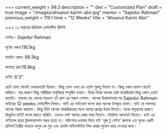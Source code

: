 +++
current_weight = 99.3
description = ""
diet = "Customized Plan"
draft = true
image = "/images/ahsanul-karim-abir.jpg"
mentor = "Sajedur Rahman"
previous_weight = 116.1
time = "12 Weeks"
title = "Ahsanul Karim Abir"

+++
১২ সপ্তাহের প্রিমিয়াম মেন্টরশীপ রিভিউ

মেন্টর - Sajedur Rahman

পূর্বের ওজন:116.1kg

বতর্মান ওজন: 99.3kg

কমেছে প্রায়:16.8kg

হাইট: 6'3"

ছোট বেলা থেকেই ওভারওয়েট ছিলাম। কিন্তু তখন এসব কে এতটা গুরুত্ত্ব দিতাম না। কিন্তু ওজন ক্রমশ বেড়েই যাচ্ছিল। যার কারণে কিছু শারীরিক অসুবিধার সম্মুখীন হলাম। নিজে নিজে অনেক চেষ্টা করেছিলাম কিন্তু ওজন এতটা কমেনি। তারপর বড় বোনের মাধ্যমে এই গ্রুপ এর সন্ধান পেলাম। অনেক চিন্তাভাবনার পর Sajedur Rahman ভাইয়ের 12 weeks মেন্টরশীপ নিলাম। ভাই এর গাইডেন্স ফলো করে অনেক উপকৃত হলাম। ভাই কে সবসময় অনেক বিরক্ত করতাম। কিন্তু তিনি অনেক আন্তরিকতার সাথে আমার প্রশ্নের উত্তর দিতেন। মাঝে অসুস্থতার কারণে কিছুদিন ডাইট ফলো করতে পারিনি। তখনও ভাই আমার খোজ খবর নিতেন। নিয়মিত আপডেট নিতেন। ভাই এর গাইডেন্স ছাড়া ট্রান্সফরমেশন সম্ভব হতো না। পরিশেষে ধন্যবাদ দিতে চাই 'লুজ টু গেইন' গ্রুপকে এত সুন্দর একটি প্লাটফর্ম তৈরীর মাধ্যমে মানুষ কে সুস্থ এবং হেলদি লাইফস্টাইল লিড করার সুযোগ করে দেওয়ার জন্য।